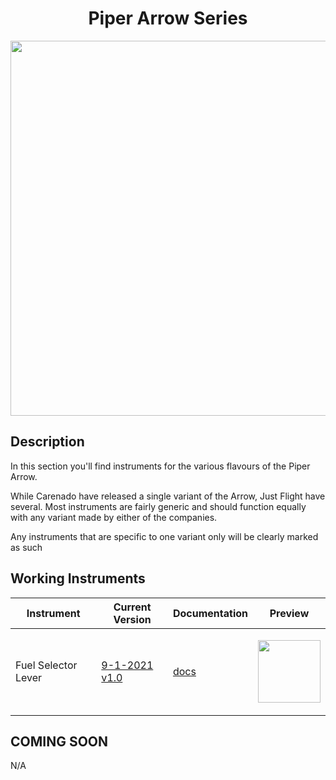 <!-- PROJECT LOGO -->
<p align="center">
  <h1 align="center">Piper Arrow Series</h1>
</p>

<p align="center"><img src="https://user-images.githubusercontent.com/75218511/133791509-3c8ae5d0-b01e-46c7-9998-3d718a728f12.png" width="600"/></p>

## Description
<p>In this section you'll find instruments for the various flavours of the Piper Arrow.</p>
<p>While Carenado have released a single variant of the Arrow, Just Flight have several. Most instruments are fairly generic and should function equally with any variant made by either of the companies. </p>

<p>Any instruments that are specific to one variant only will be clearly marked as such</p>
<!-- TABLE OF CONTENTS 
<details open="open">
  <summary><h2 style="display: inline-block">Table of Contents</h2></summary>
  <ol>
    <li>
      <a href="#about-the-project">About The Project</a>
      <ul>
        <li><a href="#built-with">Built With</a></li>
      </ul>
    </li>
    <li>
      <a href="#getting-started">Getting Started</a>
      <ul>
        <li><a href="#prerequisites">Prerequisites</a></li>
        <li><a href="#installation">Installation</a></li>
      </ul>
    </li>
    <li><a href="#usage">Usage</a></li>
    <li><a href="#roadmap">Roadmap</a></li>
    <li><a href="#contributing">Contributing</a></li>

  </ol>
</details>

-->

<!-- ABOUT THE PROJECT -->
## Working Instruments

Instrument | Current Version | Documentation | Preview
-------------|-----------------|--------------|--------------
Fuel Selector Lever | [9-1-2021 v1.0](../msfs2020/Piper_Arrow_III/Fuel_Selector_Valve/PiperPA28-Fuel_Selector_Valve.siff) | [docs](/msfs2020/Piper_Arrow_III/Fuel_Selector_Valve) | <p align="center"><img src="../msfs2020/Piper_Arrow_III/Fuel_Selector_Valve/381d3167-8549-43c1-9a75-3da2cabaadbf/preview.png?raw=true" width="100"> </p>

## COMING SOON
N/A











